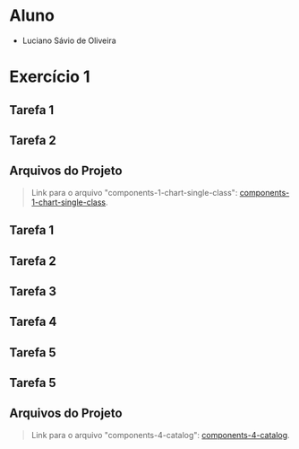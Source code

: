 # Aluno
* Luciano Sávio de Oliveira

# Exercício 1

## Tarefa 1

## Tarefa 2

## Arquivos do Projeto
> Link para o arquivo "components-1-chart-single-class":
[components-1-chart-single-class](lab02/components-1-chart-single-class.ipynb).


## Tarefa 1

## Tarefa 2

## Tarefa 3

## Tarefa 4

## Tarefa 5

## Tarefa 5

## Arquivos do Projeto
> Link para o arquivo "components-4-catalog":
[components-4-catalog](lab02/components-4-catalog.ipynb).

